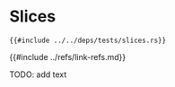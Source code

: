 # Slices

```rust,editable
{{#include ../../deps/tests/slices.rs}}
```

{{#include ../refs/link-refs.md}}

<div class="hidden">
TODO: add text
</div>
